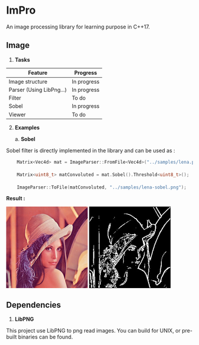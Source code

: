 # ImPro

An image processing library for learning purpose in C++17.

## Image 

1. __Tasks__

| Feature | Progress |
|---------|----------|
| Image structure | In progress |
| Parser (Using LibPng...) | In progress |
| Filter | To do |
| Sobel | In progress |
| Viewer | To do |

2. __Examples__

    a. __Sobel__

Sobel filter is directly implemented in the library and can be used as :

```cpp
    Matrix<Vec4d> mat = ImageParser::FromFile<Vec4d>("../samples/lena.png", 4);

    Matrix<uint8_t> matConvoluted = mat.Sobel().Threshold<uint8_t>();

    ImageParser::ToFile(matConvoluted, "../samples/lena-sobel.png");
```

__Result :__ 

![Lena Classic](samples/lena.png) ![Lena Sobel](readmefiles/lena-sobel.jpg) 

## Dependencies

1. __LibPNG__

This project use LibPNG to png read images. You can build for 
UNIX, or pre-built binaries can be found.
  